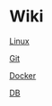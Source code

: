 # Wiki

[Linux](src/Linux.md)

[Git](src/Git2649478b35e34c6387f4b16f2778655f.md)

[Docker](src/Dockerf914006ac032489699f6be42cbe3e8d8.md)

[DB](src/DB89733c70fd504cabb592c8c137d76c6a.md)